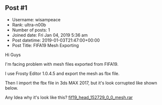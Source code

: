 ## Post #1
- Username: wisampeace
- Rank: ultra-n00b
- Number of posts: 1
- Joined date: Fri Jan 04, 2019 5:36 am
- Post datetime: 2019-01-03T21:47:00+00:00
- Post Title: FIFA19 Mesh Exporting

Hi Guys

I'm facing problem with mesh files exported from FIFA19.

I use Frosty Editor 1.0.4.5 and export the mesh as fbx file.



Then I import the fbx file in 3ds MAX 2017, but it's look corrupted like shown below.



Any Idea why it's look like this?
[fif19_head_152729_0_0_mesh.rar](https://xentaxbackup.github.io/file/15411_fif19_head_152729_0_0_mesh.rar)
